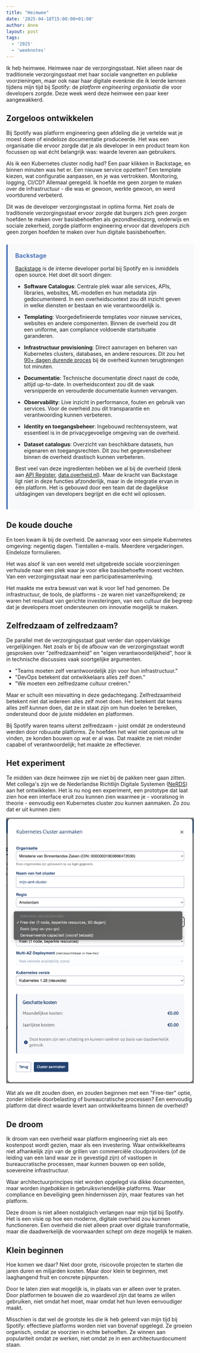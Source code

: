 ```yaml
---
title: "Heimwee"
date: '2025-04-18T15:00:00+01:00'
author: Anne
layout: post
tags:
  - '2025'
  - 'weeknotes'
---
```


Ik heb heimwee. Heimwee naar de verzorgingsstaat. Niet alleen naar de traditionele verzorgingsstaat met haar sociale
vangnetten en publieke voorzieningen, maar ook naar haar digitale evenknie die ik leerde kennen tijdens mijn tijd bij
Spotify: de _platform engineering organisatie_ die voor developers zorgde. Deze week werd deze heimwee een paar keer 
aangewakkerd.

## Zorgeloos ontwikkelen

Bij Spotify was platform engineering geen afdeling die je vertelde wat je moest doen of eindeloze documentatie
produceerde. Het was een organisatie die ervoor zorgde dat je als developer in een product team kon focussen op wat écht
belangrijk was: waarde leveren aan gebruikers.

Als ik een Kubernetes cluster nodig had? Een paar klikken in Backstage, en binnen minuten was het er. Een nieuwe service
opzetten? Een template kiezen, wat configuratie aanpassen, en je was vertrokken. Monitoring, logging, CI/CD? Allemaal
geregeld. Ik hoefde me geen zorgen te maken over de infrastructuur - die was er gewoon, werkte gewoon, en werd
voortdurend verbeterd.

Dit was de developer verzorgingsstaat in optima forma. Net zoals de traditionele verzorgingsstaat ervoor zorgde dat
burgers zich geen zorgen hoefden te maken over basisbehoeften als gezondheidszorg, onderwijs en sociale zekerheid,
zorgde platform engineering ervoor dat developers zich geen zorgen hoefden te maken over hun digitale basisbehoeften.

<div markdown="1" style="background: #f8f9fa; border-left: 4px solid #4e74ba; padding: 20px; border-radius: 4px; margin: 25px 0;">
<h3 style="margin-top: 0; color: #4e74ba;">Backstage</h3>

[Backstage](https://backstage.io/) is de interne developer portal bij Spotify en is inmiddels open source.
Het doet dit soort dingen:

- **Software Catalogus**: Centrale plek waar alle services, APIs, libraries, websites, ML-modellen en hun metadata zijn
  gedocumenteerd. In een overheidscontext zou dit inzicht geven in welke diensten er bestaan en wie verantwoordelijk is.

- **Templating**: Voorgedefinieerde templates voor nieuwe services, websites en andere componenten. Binnen de overheid
  zou dit een uniforme, aan compliance voldoende startsituatie garanderen.

- **Infrastructuur provisioning**: Direct aanvragen en beheren van Kubernetes clusters, databases, en andere resources.
  Dit zou het [90+ dagen durende proces](/2025/03/07/hosting-in-slow-motion.html) bij de overheid kunnen terugbrengen
  tot minuten.

- **Documentatie**: Technische documentatie direct naast de code, altijd up-to-date. In overheidscontext zou dit de vaak
  versnipperde en verouderde documentatie kunnen vervangen.

- **Observability**: Live inzicht in performance, fouten en gebruik van services. Voor de overheid zou dit transparantie
  en verantwoording kunnen verbeteren.

- **Identity en toegangsbeheer**: Ingebouwd rechtensysteem, wat essentieel is in de privacygevoelige omgeving van de
  overheid.

- **Dataset catalogus**: Overzicht van beschikbare datasets, hun eigenaren en toegangsrechten. Dit zou het
  gegevensbeheer binnen de overheid drastisch kunnen verbeteren.

Best veel van deze ingredienten hebben we al bij de overheid (denk
aan [API Register](https://apis.developer.overheid.nl/apis), [data.overheid.nl](https://data.overheid.nl/)). Maar de
kracht van Backstage ligt niet in deze functies afzonderlijk, maar in de integratie ervan in één platform. Het is
gebouwd door een team dat de dagelijkse uitdagingen van developers begrijpt en die echt wil oplossen.
</div>

## De koude douche

En toen kwam ik bij de overheid. De aanvraag voor een simpele Kubernetes omgeving: negentig dagen. Tientallen e-mails.
Meerdere vergaderingen. Eindeloze formulieren.

Het was alsof ik van een wereld met uitgebreide sociale voorzieningen verhuisde naar een plek waar je voor elke
basisbehoefte moest vechten. Van een verzorgingsstaat naar een participatiesamenleving.

Het maakte me extra bewust van wat ik voor lief had genomen. De infrastructuur, de tools, de platforms - ze
waren niet vanzelfsprekend; ze waren het resultaat van gerichte investeringen, van een cultuur die begreep dat je
developers moet ondersteunen om innovatie mogelijk te maken.

## Zelfredzaam of zelfredzaam?

De parallel met de verzorgingsstaat gaat verder dan oppervlakkige vergelijkingen. Net zoals er bij de afbouw van de
verzorgingsstaat wordt gesproken over "zelfredzaamheid" en "eigen verantwoordelijkheid", hoor ik in technische
discussies vaak soortgelijke argumenten.

- "Teams moeten zelf verantwoordelijk zijn voor hun infrastructuur."
- "DevOps betekent dat ontwikkelaars alles zelf doen."
- "We moeten een zelfredzame cultuur creëren."

Maar er schuilt een misvatting in deze gedachtegang. Zelfredzaamheid betekent niet dat iedereen alles zelf moet doen.
Het betekent dat teams alles zelf *kunnen* doen, dat ze in staat zijn om hun doelen te bereiken, ondersteund door de
juiste middelen en platformen.

Bij Spotify waren teams uiterst zelfredzaam - juist omdát ze ondersteund werden door robuuste platforms. Ze hoefden het
wiel niet opnieuw uit te vinden, ze konden bouwen op wat er al was. Dat maakte ze niet minder capabel of
verantwoordelijk; het maakte ze effectiever.

## Het experiment

Te midden van deze heimwee zijn we niet bij de pakken neer gaan zitten. Met collega's zijn we
de Nederlandse Richtlijn Digitale Systemen ([NeRDS](https://minbzk.github.io/NeRDS/principes/cloud/)) aan het
ontwikkelen. Het is nu nog een experiment, een prototype dat laat zien hoe een interface eruit zou kunnen zien waarmee 
je - vooralsnog in theorie - eenvoudig een Kubernetes cluster zou kunnen aanmaken. Zo zou dat er uit kunnen zien:

![Kubernetes Cluster aanmaken in NeRDS](/assets/nerds-kubernetes-form.png)

Wat als we dit zouden doen, en zouden beginnen met een "Free-tier" optie, zonder initiele doorbelasting of 
bureaucratische processen? Een eenvoudig platform dat direct waarde levert aan ontwikkelteams binnen de overheid?

## De droom

Ik droom van een overheid waar platform engineering niet als een kostenpost wordt gezien, maar als een investering. Waar
ontwikkelteams niet afhankelijk zijn van de grillen van commerciële cloudproviders (of de leiding van een land waar ze
in gevestigd zijn) of vastlopen in bureaucratische processen, maar kunnen bouwen op een solide, soevereine
infrastructuur.

Waar architectuurprincipes niet worden opgelegd via dikke documenten, maar worden _ingebakken_ in gebruiksvriendelijke
platforms. Waar compliance en beveiliging geen hindernissen zijn, maar features van het platform.

Deze droom is niet alleen nostalgisch verlangen naar mijn tijd bij Spotify. Het is een visie op hoe een moderne,
digitale overheid zou kunnen functioneren. Een overheid die niet alleen praat over digitale transformatie, maar die
daadwerkelijk de voorwaarden schept om deze mogelijk te maken.

## Klein beginnen

Hoe komen we daar? Niet door grote, risicovolle projecten te starten die jaren duren en miljarden kosten. Maar door
klein te beginnen, met laaghangend fruit en concrete pijnpunten.

Door te laten zien wat mogelijk is, in plaats van er alleen over te praten. Door platformen te bouwen die zo waardevol
zijn dat teams ze willen gebruiken, niet omdat het moet, maar omdat het hun leven eenvoudiger maakt.

Misschien is dat wel de grootste les die ik heb geleerd van mijn tijd bij Spotify: effectieve platforms worden niet van
bovenaf opgelegd. Ze groeien organisch, omdat ze voorzien in echte behoeften. Ze winnen aan populariteit omdat ze
werken, niet omdat ze in een architectuurdocument staan.